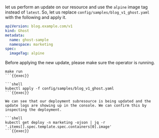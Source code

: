 let us perform an update on our resource and use the `alpine` image tag instead of `latest`.
So, let us replace `config/samples/blog_v1_ghost.yaml` with the following and apply it.

```yaml
apiVersion: blog.example.com/v1
kind: Ghost
metadata:
  name: ghost-sample
  namespace: marketing
spec:
  imageTag: alpine
```

Before applying the new update, please make sure the operator is running.

```shell
make run
```{{exec}}

```shell
kubectl apply -f config/samples/blog_v1_ghost.yaml
```{{exec}}

We can see that our deployment subresource is being updated and the update logs are showing up in the console. We can confirm this by inspecting the deployment.

```shell
kubectl get deploy -n marketing -ojson | jq -r '.items[].spec.template.spec.containers[0].image'
```{{exec}}
